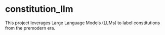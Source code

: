 # constitution_llm
This project leverages Large Language Models (LLMs) to label constitutions from the premodern era.
